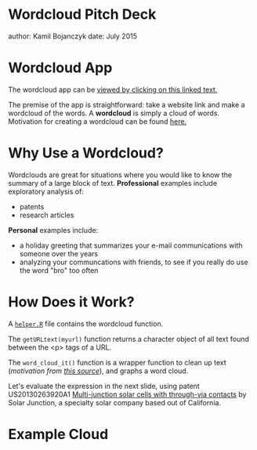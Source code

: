 Wordcloud Pitch Deck
========================================================
author: Kamil Bojanczyk
date: July 2015

Wordcloud App
========================================================

The wordcloud app can be [viewed by clicking on this linked text.](https://kamilien1.shinyapps.io/coursera_dataprod) 

The premise of the app is straightforward: take a website link and make a wordcloud
of the words. A **wordcloud** is simply a cloud of words. Motivation for creating a 
wordcloud can be found [here.](http://onertipaday.blogspot.com/2011/07/word-cloud-in-r.html)

Why Use a Wordcloud?
========================================================

Wordclouds are great for situations where you would like to know the summary of 
a large block of text. **Professional** examples include exploratory analysis of:  
* patents  
* research articles  

**Personal** examples include:  
* a holiday greeting that summarizes your e-mail communications with someone over the years  
* analyzing your communcations with friends, to see if you really do use the word "bro" too often


How Does it Work?
========================================================
A [`helper.R`](https://github.com/kamilien1/coursera_dataprod/blob/master/helper.R) 
file contains the wordcloud function. 

The `getURLtext(myurl)` function returns a 
character object of all text found between the \<p> tags of a URL. 

The `word_cloud_it()` function is a wrapper function to clean up text (*motivation from [this source](http://onertipaday.blogspot.com/2011/07/word-cloud-in-r.html)*), and graphs a word cloud. 

Let's evaluate the expression in the next slide, using patent US20130263920A1 [Multi-junction solar cells with through-via contacts](https://patents.google.com/patent/US20130263920A1/en) by Solar Junction, a specialty solar company based out of California. 


Example Cloud
========================================================

